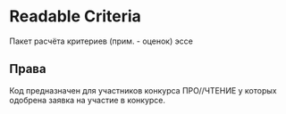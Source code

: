# Readable Сriteria

Пакет расчёта критериев (прим. - оценок) эссе

## Права
Код предназначен для участников конкурса ПРО//ЧТЕНИЕ у которых одобрена заявка на участие в конкурсе.

